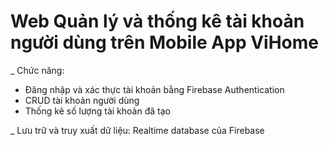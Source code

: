 # Web Quản lý và thống kê tài khoản người dùng trên Mobile App ViHome

_ Chức năng:
 + Đăng nhập và xác thực tài khoản bằng Firebase Authentication
 + CRUD tài khoản người dùng
 + Thống kê số lượng tài khoản đã tạo

_ Lưu trữ và truy xuất dữ liệu: Realtime database của Firebase
